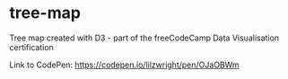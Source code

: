 # tree-map
Tree map created with D3 - part of the freeCodeCamp Data Visualisation certification

Link to CodePen: https://codepen.io/lilzwright/pen/OJaOBWm
